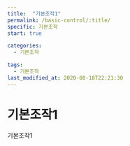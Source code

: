 ```yaml
---
title:  "기본조작1"
permalink: /basic-control/:title/
specific: 기본조작
start: true

categories:
  - 기본조작

tags:
  - 기본조작
last_modified_at: 2020-08-18T22:21:30
---
```


# 기본조작1
기본조작1